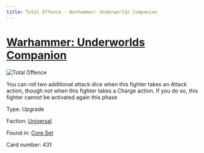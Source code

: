 ```yaml
---
title: Total Offence - Warhammer: Underworlds Companion
---
```


# [Warhammer: Underworlds Companion](https://guidokessels.github.io/wh-underworlds)

  

![Total Offence](https://warhammerunderworlds.com/wp-content/uploads/sites/6/2017/12/431_ENG-Total-Offence.png)

You can roll two additional attack dice when this fighter takes an Attack action, though not when this fighter takes a Charge action. If you do so, this fighter cannot be activated again this phase

Type: Upgrade

Faction: [Universal](https://guidokessels.github.io/wh-underworlds/factions/universal)

Found in: [Core Set](https://guidokessels.github.io/wh-underworlds/locations/core-set)

Card number: 431
